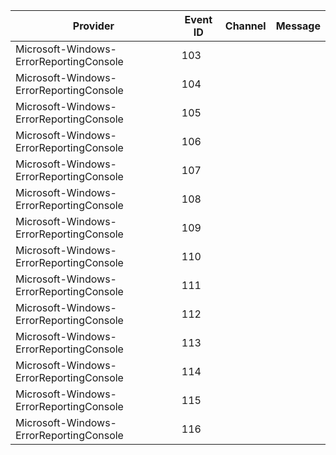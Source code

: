 Provider                                 |  Event ID  |  Channel  |  Message
-----------------------------------------|------------|-----------|---------
Microsoft-Windows-ErrorReportingConsole  |  103       |           |
Microsoft-Windows-ErrorReportingConsole  |  104       |           |
Microsoft-Windows-ErrorReportingConsole  |  105       |           |
Microsoft-Windows-ErrorReportingConsole  |  106       |           |
Microsoft-Windows-ErrorReportingConsole  |  107       |           |
Microsoft-Windows-ErrorReportingConsole  |  108       |           |
Microsoft-Windows-ErrorReportingConsole  |  109       |           |
Microsoft-Windows-ErrorReportingConsole  |  110       |           |
Microsoft-Windows-ErrorReportingConsole  |  111       |           |
Microsoft-Windows-ErrorReportingConsole  |  112       |           |
Microsoft-Windows-ErrorReportingConsole  |  113       |           |
Microsoft-Windows-ErrorReportingConsole  |  114       |           |
Microsoft-Windows-ErrorReportingConsole  |  115       |           |
Microsoft-Windows-ErrorReportingConsole  |  116       |           |